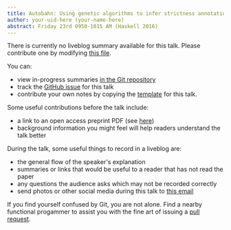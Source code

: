 ```yaml
---
title: Autobahn: Using genetic algorithms to infer strictness annotations
author: your-uid-here (your-name-here)
abstract: Friday 23rd 0950-1015 AM (Haskell 2016)
---
```


There is currently no liveblog summary available for this talk. Please contribute one by modifying [this file](https://github.com/ocamllabs/icfp2016-blog/blob/master/Haskell/autobahn-using-genetic-algori.md).

You can:
* view in-progress summaries [in the Git repository](https://github.com/ocamllabs/icfp2016-blog/tree/master/Haskell/autobahn-using-genetic-algori/)
* track the [GitHub issue](https://github.com/ocamllabs/icfp2016-blog/issues/138) for this talk
* contribute your own notes by copying the [template](autobahn-using-genetic-algori/template.md) for this talk.

Some useful contributions before the talk include:
* a link to an open access preprint PDF (see [here](https://github.com/gasche/icfp2016-papers))
* background information you might feel will help readers understand the talk better

During the talk, some useful things to record in a liveblog are:
* the general flow of the speaker's explanation
* summaries or links that would be useful to a reader that has not read the paper
* any questions the audience asks which may not be recorded correctly
* send photos or other social media during this talk to [this email](mailto:icfp16.photos@gmail.com?subject=Haskell:autobahn-using-genetic-algori)

If you find yourself confused by Git, you are not alone. Find a nearby functional progammer
to assist you with the fine art of issuing a [pull request](https://help.github.com/articles/about-pull-requests/).

